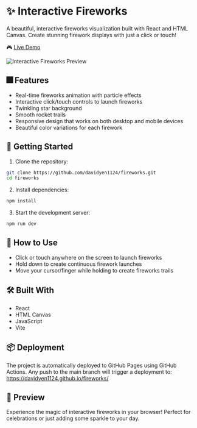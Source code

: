 # ✨ Interactive Fireworks

A beautiful, interactive fireworks visualization built with React and HTML Canvas. Create stunning firework displays with just a click or touch!

🎮 [Live Demo](https://davidyen1124.github.io/fireworks/)

![Interactive Fireworks Preview](media/preview.gif)

## 🎆 Features

- Real-time fireworks animation with particle effects
- Interactive click/touch controls to launch fireworks
- Twinkling star background
- Smooth rocket trails
- Responsive design that works on both desktop and mobile devices
- Beautiful color variations for each firework

## 🚀 Getting Started

1. Clone the repository:

```bash
git clone https://github.com/davidyen1124/fireworks.git
cd fireworks
```

2. Install dependencies:

```bash
npm install
```

3. Start the development server:

```bash
npm run dev
```

## 💫 How to Use

- Click or touch anywhere on the screen to launch fireworks
- Hold down to create continuous firework launches
- Move your cursor/finger while holding to create fireworks trails

## 🛠️ Built With

- React
- HTML Canvas
- JavaScript
- Vite

## 📦 Deployment

The project is automatically deployed to GitHub Pages using GitHub Actions. Any push to the main branch will trigger a deployment to:
https://davidyen1124.github.io/fireworks/

## 🎨 Preview

Experience the magic of interactive fireworks in your browser! Perfect for celebrations or just adding some sparkle to your day.
